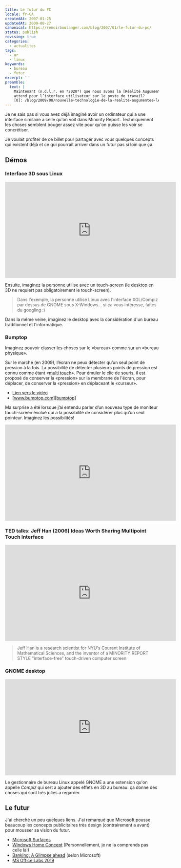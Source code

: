 ```yaml
---
title: Le futur du PC
locale: fr-CA
createdAt: 2007-01-25
updatedAt: 2009-08-27
canonical: https://renoirboulanger.com/blog/2007/01/le-futur-du-pc/
status: publish
revising: true
categories:
  - actualites
tags:
  - ar
  - linux
keywords:
  - bureau
  - futur
excerpt: ''
preamble:
  text: |
    Maintenant (n.d.l.r. en *2020*) que nous avons la [Réalité Augumentée][0] qu'est-ce qui nous
    attend pour l’interface utilisateur sur le poste de travail?
    [0]: /blog/2009/08/nouvelle-technologie-de-la-realite-augumentee-les-habitants-des-pays-bas-seront-des-premiers 'Nouvelle technologie de la Réalité Augumentée, Les habitants des Pays Bas seront des premiers'
---
```


Je ne sais pas si vous avez déjà imaginé avoir un ordinateur qui a une interface
similaire a celle qu'on voit dans Minority Report. Techniquement les choses
semblent bouger assez vite pour qu'on puisse les voir se concrétiser.

Je voulait profiter de ce billet pour partager avec vous quelques concepts qui
existent déjà et ce qui pourrait arriver dans un futur pas si loin que ça.

## Démos

### Interface 3D sous Linux

<iframe width="560" height="315" src="https://www.youtube.com/embed/Yx9FgLr9oTk" frameborder="0" allow="accelerometer; autoplay; clipboard-write; encrypted-media; gyroscope; picture-in-picture" allowfullscreen></iframe>

Ensuite, imaginez la personne utilise avec un touch-screen (le desktop en 3D ne
requiert pas obligatoirement le touch-screen).

> Dans l'exemple, la personne utilise Linux avec l'interface XGL/Compiz par
> dessus de GNOME sous X-Windows... si ça vous intéresse, faites du googling :)

Dans la même veine, imaginez le desktop avec la considération d'un bureau
traditionnel et l'informatique.

### Bumptop

Imaginez pouvoir classer les choses sur le «bureau» comme sur un «bureau
physique».

<!-- #XXX rb-notice-box -->
<app-alert-box title="Note laissée lors de révision faite en Août 2009">

Sur le marché (en 2009), l’écran ne peux détecter qu’un seul point de pression à
la fois. La possibilité de détecter plusieurs points de pression est connu comme
étant «<span lang=en>[multi touch][multi-touch]</span>». Pour émuler le clic de
souris, il est proposé de conserver la «pression» sur la membrane de l'écran,
pour déplacer, de conserver la «pression» en déplaceant le «curseur».

</app-alert-box>

<app-image src="~/assets/content/blog/2007/01/bumptop-video-still.png" figcaption="BumpTop 3D Desktop Prototype — Published on YouTube on Jun 21, 2006">

- [Lien vers le vidéo][m0odskdepnq]
- [www.bumptop.com][bumptop]

</app-image>

Ma surprise a été lorsque j’ai entendu parler d’un nouveau type de moniteur
touch-screen évolué qui a la possibilité de considérer plus qu’un seul pointeur.
Imaginez les possibilités!

<iframe width="560" height="315" src="https://www.youtube.com/embed/M0ODskdEPnQ" frameborder="0" allow="accelerometer; autoplay; clipboard-write; encrypted-media; gyroscope; picture-in-picture" allowfullscreen></iframe>

[m0odskdepnq]:
  https://www.youtube.com/embed/M0ODskdEPnQ
  'BumpTop 3D Desktop Prototype'
[bumptop]: http://www.bumptop.com/ 'BUMPTOP a 3D Physics Desktop Experience'
[multi-touch]: https://en.wikipedia.org/wiki/Multi-touch

### TED talks: Jeff Han (2006) Ideas Worth Sharing Multipoint Touch Interface

<iframe width="560" height="315" src="https://www.youtube.com/embed/5JcSu7h-I40" frameborder="0" allow="accelerometer; autoplay; clipboard-write; encrypted-media; gyroscope; picture-in-picture" allowfullscreen></iframe>

<blockquote lang="en">

Jeff Han is a research scientist for NYU's Courant Institute of Mathematical
Sciences, and the inventor of a MINORITY REPORT STYLE "interface-free"
touch-driven computer screen

</blockquote>

### GNOME desktop

<iframe width="560" height="315" src="https://www.youtube.com/embed/yJB9Yum3S9M" frameborder="0" allow="accelerometer; autoplay; clipboard-write; encrypted-media; gyroscope; picture-in-picture" allowfullscreen></iframe>

Le gestionnaire de bureau Linux appelé GNOME a une extension qu'on appelle
_Compiz_ qui sert a ajouter des effets en 3D au bureau. ça donne des choses qui
sont très jolies a regarder.

## Le futur

J'ai cherché un peu quelques liens. J'ai remarqué que Microsoft pousse beaucoup
les concepts publicitaires très design (contrairement a avant) pour mousser sa
vision du futur.

- [Microsoft Surfaces][1]
- [Windows Home Concept][2] (Personnellement, je ne la comprends pas celle là!)
- [Banking: A Glimpse ahead][3] (selon Microsoft)
- [MS Office Labs 2019][4]

[0]:
  /blog/2009/08/nouvelle-technologie-de-la-realite-augumentee-les-habitants-des-pays-bas-seront-des-premiers/
[1]: https://www.microsoft.com/surface/Pages/Experience/Videos.aspx
[2]: https://www.youtube.com/watch?v=1VuQeR-N8nE
[3]: https://www.youtube.com/watch?v=b3CvU8OTAmM&feature=related
[4]: https://www.youtube.com/watch?v=nq3EeZz-W3A&feature=related
